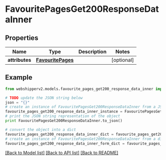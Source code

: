 # FavouritePagesGet200ResponseDataInner


## Properties
Name | Type | Description | Notes
------------ | ------------- | ------------- | -------------
**attributes** | [**FavouritePages**](FavouritePages.md) |  | [optional] 

## Example

```python
from webshipperv2.models.favourite_pages_get200_response_data_inner import FavouritePagesGet200ResponseDataInner

# TODO update the JSON string below
json = "{}"
# create an instance of FavouritePagesGet200ResponseDataInner from a JSON string
favourite_pages_get200_response_data_inner_instance = FavouritePagesGet200ResponseDataInner.from_json(json)
# print the JSON string representation of the object
print FavouritePagesGet200ResponseDataInner.to_json()

# convert the object into a dict
favourite_pages_get200_response_data_inner_dict = favourite_pages_get200_response_data_inner_instance.to_dict()
# create an instance of FavouritePagesGet200ResponseDataInner from a dict
favourite_pages_get200_response_data_inner_form_dict = favourite_pages_get200_response_data_inner.from_dict(favourite_pages_get200_response_data_inner_dict)
```
[[Back to Model list]](../README.md#documentation-for-models) [[Back to API list]](../README.md#documentation-for-api-endpoints) [[Back to README]](../README.md)


